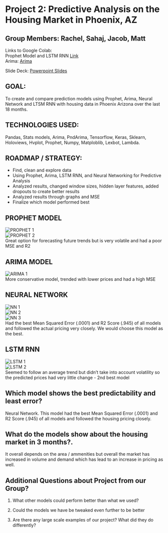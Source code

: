 # Project 2: Predictive Analysis on the Housing Market in Phoenix, AZ

## Group Members: Rachel, Sahaj, Jacob, Matt

Links to Google Colab: <br>
Prophet Model and LSTM RNN [Link](https://colab.research.google.com/drive/1KYfv4rt8DAN4Gtgi-I5mTuW4YKsuHQ4c#scrollTo=YfW8kEQjBZtN) <br>
Arima: [Arima](https://colab.research.google.com/drive/1xSdrH6eaLHs9hKnD2Sun7dxveKmrl3-b#scrollTo=P9f-oitEJolt)

Slide Deck: [Powerpoint Slides](https://docs.google.com/presentation/d/1nvsEghoy8ITVGwbddee6Mjo9Xul0EkJ1yCKQl0QnyNc/edit#slide=id.g35f391192_00)

##  GOAL:
To create and compare prediction models using Prophet, Arima, Neural Network and LTSM RNN with housing data in Phoenix Arizona over the last 18 months.

## TECHNOLOGIES USED: 
Pandas, Stats models, Arima, PndArima, Tensorflow, Keras, Sklearn, Holoviews, Hvplot, Prophet, Numpy, Matploblib, Lexbot, Lambda.

## ROADMAP / STRATEGY:
- Find, clean and explore data
- Using Prophet, Arima, LSTM RNN, and Neural Networking for Predictive Analysis
- Analyzed results, changed window sizes, hidden layer features, added dropouts to create better results
- Analyzed results through graphs and MSE
- Finalize which model performed best

## PROPHET MODEL <br>
![PROPHET 1](https://user-images.githubusercontent.com/100533905/176335696-3d42a554-6ebb-4c3b-a23f-37b4ad181023.png) <br>
![PROPHET 2](https://user-images.githubusercontent.com/100533905/176335718-27bb6cfa-e94c-44ad-8e37-b52bb237dcc0.png) <br>
Great option for forecasting future trends but is very volatile and had a poor MSE and R2

## ARIMA MODEL <br>
![ARIMA 1](https://user-images.githubusercontent.com/100533905/176335837-14dc5a94-81dc-4862-8edb-6d06e9f55946.png) <br>
More conservative model, trended with lower prices and had a high MSE

## NEURAL NETWORK <br>
![NN 1](https://user-images.githubusercontent.com/100533905/176335931-9f6ed979-92a3-458d-bb9e-82220a599df7.png) <br>
![NN 2](https://user-images.githubusercontent.com/100533905/176336041-7c7be945-0295-4697-a815-07974bf1b19b.png) <br>
![NN 3](https://user-images.githubusercontent.com/100533905/176336069-d5716c65-0de5-486d-94a6-c7aabce7b776.png) <br>
Had the best Mean Squared Error (.0001) and R2 Score (.945) of all models and followed the actual pricing very closely. We would choose this model as the best.

## LSTM RNN <br>
![LSTM 1](https://user-images.githubusercontent.com/100533905/176336103-f15128f0-db36-453e-bfab-5a8740c602c3.png) <br>
![LSTM 2](https://user-images.githubusercontent.com/100533905/176336112-88bd4a47-e53e-43d1-b0ab-06609ab7f1e9.png) <br>
Seemed to follow an average trend but didn’t take into account volatility so the predicted prices had very little change - 2nd best model

##  Which model shows the best predictability and least error?
Neural Network. This model had the best Mean Squared Error (.0001) and R2 Score (.945) of all models and followed the housing pricing closely. 

##  What do the models show about the housing market in 3 months?.
It overall depends on the area / ammenities but overall the market has increased in volume and demand which has lead to an increase in pricing as well.

## Additional Questions about Project from our Group?
1) What other models could perform better than what we used? 

2) Could the models we have be tweaked even further to be better

3) Are there any large scale examples of our project? What did they do differently?

